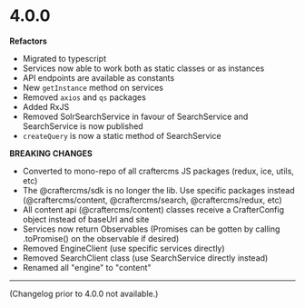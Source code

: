 
# 4.0.0

**Refactors**

* Migrated to typescript
* Services now able to work both as static classes or as instances
* API endpoints are available as constants
* New `getInstance` method on services
* Removed `axios` and `qs` packages
* Added RxJS
* Removed SolrSearchService in favour of SearchService and SearchService is now published
* `createQuery` is now a static method of SearchService 

**BREAKING CHANGES**

* Converted to mono-repo of all craftercms JS packages (redux, ice, utils, etc)
* The @craftercms/sdk is no longer the lib. Use specific packages instead (@craftercms/content, @craftercms/search, @craftercms/redux, etc)
* All content api (@craftercms/content) classes receive a CrafterConfig object instead of baseUrl and site
* Services now return Observables (Promises can be gotten by calling .toPromise() on the observable if desired)
* Removed EngineClient (use specific services directly) 
* Removed SearchClient class (use SearchService directly instead)
* Renamed all "engine" to "content"

---

(Changelog prior to 4.0.0 not available.)
